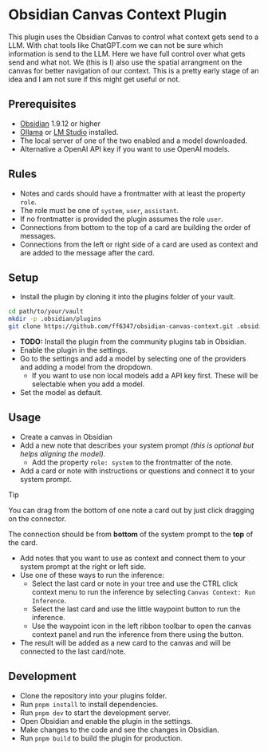# Obsidian Canvas Context Plugin

This plugin uses the Obsidian Canvas to control what context gets send to a LLM. With chat tools like ChatGPT.com we can not be sure which information is send to the LLM. Here we have full control over what gets send and what not.
We (this is I) also use the spatial arrangment on the canvas for better navigation of our context.
This is a pretty early stage of an idea and I am not sure if this might get useful or not.

## Prerequisites

- [Obsidian](https://obsidian.md) 1.9.12 or higher
- [Ollama](https://ollama.com) or [LM Studio](https://lmstudio.ai) installed.
- The local server of one of the two enabled and a model downloaded.
- Alternative a OpenAI API key if you want to use OpenAI models.

## Rules

- Notes and cards should have a frontmatter with at least the property `role`.
- The role must be one of `system`, `user`, `assistant`.
- If no frontmatter is provided the plugin assumes the role `user`.
- Connections from bottom to the top of a card are building the order of messages.
- Connections from the left or right side of a card are used as context and are added to the message after the card.

## Setup

- Install the plugin by cloning it into the plugins folder of your vault.

```bash
cd path/to/your/vault
mkdir -p .obsidian/plugins
git clone https://github.com/ff6347/obsidian-canvas-context.git .obsidian/plugins/obsidian-canvas-context`
```

- **TODO:** Install the plugin from the community plugins tab in Obsidian.
- Enable the plugin in the settings.
- Go to the settings and add a model by selecting one of the providers and adding a model from the dropdown.
  - If you want to use non local models add a API key first. These will be selectable when you add a model.
- Set the model as default.

## Usage

- Create a canvas in Obsidian
- Add a new note that describes your system prompt _(this is optional but helps aligning the model)_.
  - Add the property `role: system` to the frontmatter of the note.
- Add a card or note with instructions or questions and connect it to your system prompt.

> [!TIP]
> You can drag from the bottom of one note a card out by just click dragging on the connector.

The connection should be from **bottom** of the system prompt to the **top** of the card.

- Add notes that you want to use as context and connect them to your system prompt at the right or left side.
- Use one of these ways to run the inference:
  - Select the last card or note in your tree and use the CTRL click context menu to run the inference by selecting `Canvas Context: Run Inference`.
  - Select the last card and use the little waypoint button to run the inference.
  - Use the waypoint icon in the left ribbon toolbar to open the canvas context panel and run the inference from there using the button.
- The result will be added as a new card to the canvas and will be connected to the last card/note.

## Development

- Clone the repository into your plugins folder.
- Run `pnpm install` to install dependencies.
- Run `pnpm dev` to start the development server.
- Open Obsidian and enable the plugin in the settings.
- Make changes to the code and see the changes in Obsidian.
- Run `pnpm build` to build the plugin for production.
